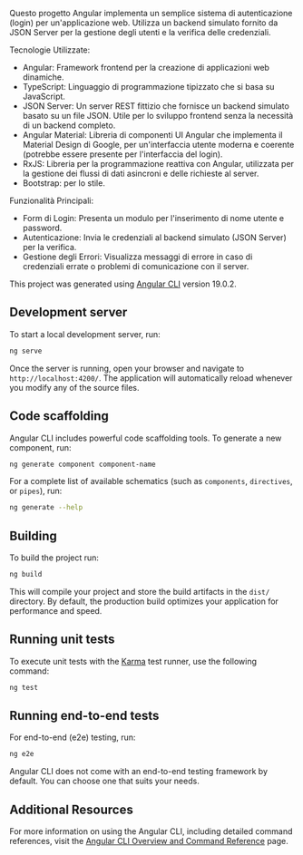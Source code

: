Questo progetto Angular implementa un semplice sistema di autenticazione (login) per un'applicazione web. Utilizza un backend simulato fornito da JSON Server per la gestione degli utenti e la verifica delle credenziali.

Tecnologie Utilizzate:
* Angular: Framework frontend per la creazione di applicazioni web dinamiche.
* TypeScript: Linguaggio di programmazione tipizzato che si basa su JavaScript.
* JSON Server: Un server REST fittizio che fornisce un backend simulato basato su un file JSON. Utile per lo sviluppo frontend senza la necessità di un backend completo.
* Angular Material: Libreria di componenti UI Angular che implementa il Material Design di Google, per un'interfaccia utente moderna e coerente (potrebbe essere presente per l'interfaccia del login).
* RxJS: Libreria per la programmazione reattiva con Angular, utilizzata per la gestione dei flussi di dati asincroni e delle richieste al server.
* Bootstrap: per lo stile.

Funzionalità Principali:
* Form di Login: Presenta un modulo per l'inserimento di nome utente e password.
* Autenticazione: Invia le credenziali al backend simulato (JSON Server) per la verifica.
* Gestione degli Errori: Visualizza messaggi di errore in caso di credenziali errate o problemi di comunicazione con il server.



This project was generated using [Angular CLI](https://github.com/angular/angular-cli) version 19.0.2.

## Development server

To start a local development server, run:

```bash
ng serve
```

Once the server is running, open your browser and navigate to `http://localhost:4200/`. The application will automatically reload whenever you modify any of the source files.

## Code scaffolding

Angular CLI includes powerful code scaffolding tools. To generate a new component, run:

```bash
ng generate component component-name
```

For a complete list of available schematics (such as `components`, `directives`, or `pipes`), run:

```bash
ng generate --help
```

## Building

To build the project run:

```bash
ng build
```

This will compile your project and store the build artifacts in the `dist/` directory. By default, the production build optimizes your application for performance and speed.

## Running unit tests

To execute unit tests with the [Karma](https://karma-runner.github.io) test runner, use the following command:

```bash
ng test
```

## Running end-to-end tests

For end-to-end (e2e) testing, run:

```bash
ng e2e
```

Angular CLI does not come with an end-to-end testing framework by default. You can choose one that suits your needs.

## Additional Resources

For more information on using the Angular CLI, including detailed command references, visit the [Angular CLI Overview and Command Reference](https://angular.dev/tools/cli) page.
